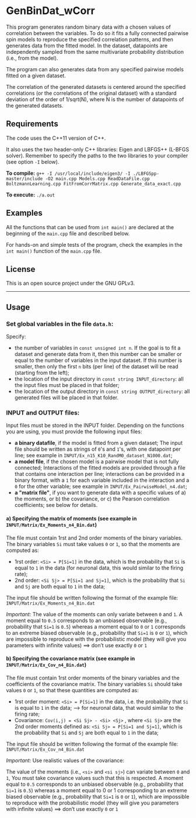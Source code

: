 # GenBinDat_wCorr
This program generates random binary data with a chosen values of correlation between the variables. To do so it fits a fully connected pairwise spin models to reproduce the specified correlation patterns, and then generates data from the fitted model. In the dataset, datapoints are independently sampled from the same multivariate probability distribution (i.e., from the model).

The program can also generates data from any specified pairwise models fitted on a given dataset.

The correlation of the generated datasets is centered around the specified correlations (or the correlations of the original dataset) with a standard deviation of the order of 1/sqrt(N), where N is the number of datapoints of the generated datasets.

## Requirements

The code uses the C++11 version of C++.

It also uses the two header-only C++ libraries: Eigen and LBFGS++ (L-BFGS solver).
Remember to specify the paths to the two libraries to your compiler (see option `-I` below).

**To compile:**  `g++ -I /usr/local/include/eigen3/ -I ./LBFGSpp-master/include -O2 main.cpp Models.cpp ReadDataFile.cpp BoltzmannLearning.cpp FitFromCorrMatrix.cpp Generate_data_exact.cpp`

**To execute:** `./a.out`

## Examples

All the functions that can be used from `int main()` are declared at the beginning of the `main.cpp` file and described below.

For hands-on and simple tests of the program, check the examples in the `int main()` function of the `main.cpp` file.

## License
This is an open source project under the GNU GPLv3.


---

## Usage

### Set global variables in the file `data.h`:

Specify:
 - the number of variables in `const unsigned int n`. 
If the goal is to fit a dataset and generate data from it, then this number can be smaller or equal to the number of variables in the input dataset. If this number is smaller, then only the first `n` bits (per line) of the dataset will be read (starting from the left);
 - the location of the input directory in `const string INPUT_directory`: all the input files must be placed in that folder;
 - the location of the output directory in `const string OUTPUT_directory`: all generated files will be placed in that folder.

### INPUT and OUTPUT files:

Input files must be stored in the INPUT folder. Depending on the functions you are using, you must provide the following input files:
 - **a binary datafile**, if the model is fitted from a given dataset; The input file should be written as strings of `0`'s and `1`'s, with one datapoint per line; see example in `INPUT/Ex_n15_K10_RandM0_dataset_N1000.dat`;
 - **a model file**, if the chosen model is a pairwise model that is not fully connected; Interactions of the fitted models are provided through a file that contains one interaction per line; interactions can be provided in a binary format, with a `1` for each variable included in the interaction and a `0` for the other variable; see example in `INPUT/Ex_PairwiseModel_n4.dat`;
 - **a "matrix file"**, if you want to generate data with a specific values of a) the moments, or b) the covariance, or c) the Pearson correlation coefficients; see below for details.
 
 #### a) **Specifying the matrix of moments** (see example in `INPUT/Matrix/Ex_Moments_n4_Bin.dat`)
 
The file must contain 1rst and 2nd order moments of the binary variables. The binary variables `Si` must take values `0` or `1`, so that the moments are computed as:
 - 1rst order: `<Si> = P[Si=1]` in the data, which is the probability that `Si` is equal to `1` in the data (for neuronal data, this would similar to the firing rate);
 - 2nd order:  `<Si Sj> = P[Si=1 and Sj=1]`,  which is the probability that `Si` and `Sj` are both equal to `1` in the data;

The input file should be written following the format of the example file: `INPUT/Matrix/Ex_Moments_n4_Bin.dat`

*Important:* The value of the moments can only variate between `0` and `1`.
A moment equal to `0.5` corresponds to an unbiased observable (e.g., probability that `Si=1` is `0.5`)
	 whereas a moment equal to `0` or `1` corresponds to an extreme biased observable (e.g., probability that `Si=1` is `0` or `1`),
	 which are impossible to reproduce with the probabilistic model (they will give you parameters with infinite values)
	 ==> don’t use exactly `0` or `1`

#### b) **Specifying the covariance matrix** (see example in `INPUT/Matrix/Ex_Cov_n4_Bin.dat`)

The file must contain 1rst order moments of the binary variables and the coefficients of the covariance matrix.
The binary variables `Si` should take values `0` or `1`, so that these quantities are computed as:
 - 1rst order moment: `<Si> = P[Si=1]` in the data,  i.e. the probability that `Si` is equal to `1` in the data;
	 	 	 	  --> for neuronal data, that would similar to the firing rate;
 - Covariance:  `Cov(i,j) = <Si Sj> - <Si> <Sj>` , where `<Si Sj>` are the 2nd order moments defined as:
	 	 	 	 `<Si Sj> = P[Si=1 and Sj=1]`,  which is the probability that `Si` and `Sj` are both equal to `1` in the data;

The input file should be written following the format of the example file: `INPUT/Matrix/Ex_Cov_n4_Bin.dat`

*Important:* Use realistic values of the covariance:

The value of the moments (i.e., `<si>` and `<si sj>`) can variate between `0` and `1`,
You must take covariance values such that this is respected.
A moment equal to `0.5` corresponds to an unbiased observable (e.g., probability that `Si=1` is `0.5`)
	 whereas a moment equal to 0 or 1 corresponding to an extreme biased observable (e.g., probability that `Si=1` is `0` or `1`),
	 which are impossible to reproduce with the probabilistic model (they will give you parameters with infinite values)
 ==> don’t use exactly `0` or `1`


